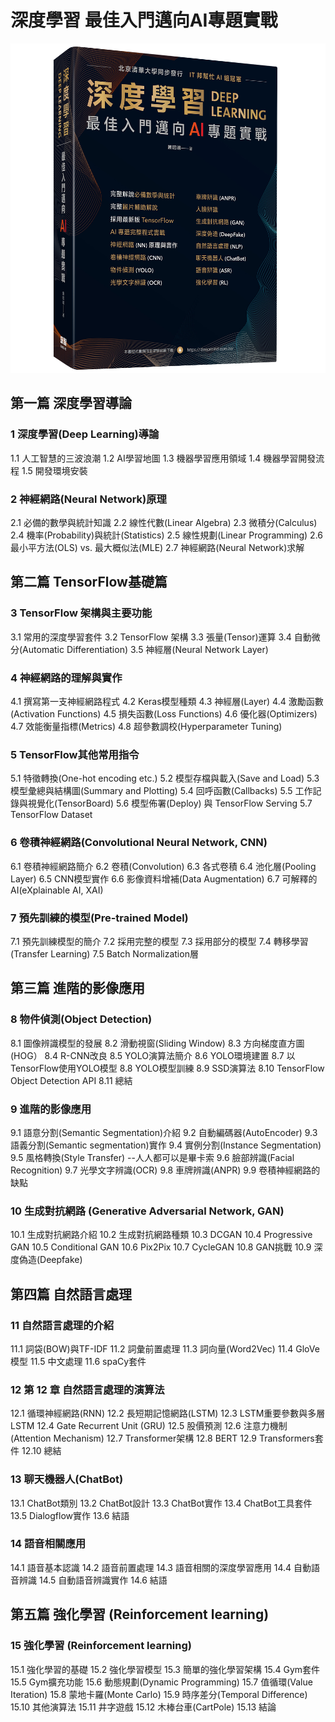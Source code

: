 # 深度學習 最佳入門邁向AI專題實戰

![封面](封面1.jpeg)

## 第一篇 深度學習導論
### 1	深度學習(Deep Learning)導論
1.1	人工智慧的三波浪潮
1.2	AI學習地圖
1.3	機器學習應用領域
1.4	機器學習開發流程
1.5	開發環境安裝
### 2	神經網路(Neural Network)原理
2.1	必備的數學與統計知識
2.2	線性代數(Linear Algebra)
2.3	微積分(Calculus)
2.4	機率(Probability)與統計(Statistics)
2.5	線性規劃(Linear Programming)
2.6	最小平方法(OLS) vs. 最大概似法(MLE)
2.7	神經網路(Neural Network)求解
## 第二篇 TensorFlow基礎篇
### 3	TensorFlow 架構與主要功能
3.1	常用的深度學習套件
3.2	TensorFlow 架構
3.3	張量(Tensor)運算
3.4	自動微分(Automatic Differentiation)
3.5	神經層(Neural Network Layer)
### 4	神經網路的理解與實作
4.1	撰寫第一支神經網路程式
4.2	Keras模型種類
4.3	神經層(Layer)
4.4	激勵函數(Activation Functions)
4.5	損失函數(Loss Functions) 
4.6	優化器(Optimizers)
4.7	效能衡量指標(Metrics)
4.8	超參數調校(Hyperparameter Tuning) 
### 5	TensorFlow其他常用指令
5.1	特徵轉換(One-hot encoding etc.)
5.2	模型存檔與載入(Save and Load)
5.3	模型彙總與結構圖(Summary and Plotting)
5.4	回呼函數(Callbacks)
5.5	工作記錄與視覺化(TensorBoard) 
5.6	模型佈署(Deploy) 與 TensorFlow Serving
5.7	TensorFlow Dataset
### 6	卷積神經網路(Convolutional Neural Network, CNN)
6.1	卷積神經網路簡介
6.2	卷積(Convolution) 
6.3	各式卷積
6.4	池化層(Pooling Layer)
6.5	CNN模型實作
6.6	影像資料增補(Data Augmentation)
6.7	可解釋的AI(eXplainable AI, XAI)
### 7	預先訓練的模型(Pre-trained Model)
7.1	預先訓練模型的簡介
7.2	採用完整的模型
7.3	採用部分的模型
7.4	轉移學習(Transfer Learning)
7.5	Batch Normalization層
## 第三篇 進階的影像應用
### 8	物件偵測(Object Detection)
8.1	圖像辨識模型的發展
8.2	滑動視窗(Sliding Window)
8.3	方向梯度直方圖(HOG）
8.4	R-CNN改良
8.5	YOLO演算法簡介
8.6	YOLO環境建置
8.7	以TensorFlow使用YOLO模型
8.8	YOLO模型訓練
8.9	SSD演算法
8.10	TensorFlow Object Detection API
8.11	總結
### 9	進階的影像應用
9.1	語意分割(Semantic Segmentation)介紹
9.2	自動編碼器(AutoEncoder)
9.3	語義分割(Semantic segmentation)實作
9.4	實例分割(Instance Segmentation)
9.5	風格轉換(Style Transfer) --人人都可以是畢卡索
9.6	臉部辨識(Facial Recognition)
9.7	光學文字辨識(OCR)
9.8	車牌辨識(ANPR)
9.9	卷積神經網路的缺點
### 10	生成對抗網路 (Generative Adversarial Network, GAN)
10.1	生成對抗網路介紹
10.2	生成對抗網路種類
10.3	DCGAN
10.4	Progressive GAN
10.5	Conditional GAN
10.6	Pix2Pix
10.7	CycleGAN
10.8	GAN挑戰
10.9	深度偽造(Deepfake)
## 第四篇 自然語言處理
### 11	自然語言處理的介紹
11.1	詞袋(BOW)與TF-IDF
11.2	詞彙前置處理
11.3	詞向量(Word2Vec)
11.4	GloVe模型
11.5	中文處理
11.6	spaCy套件
### 12	第 12 章 自然語言處理的演算法
12.1	循環神經網路(RNN)
12.2	長短期記憶網路(LSTM)
12.3	LSTM重要參數與多層LSTM
12.4	Gate Recurrent Unit (GRU)
12.5	股價預測
12.6	注意力機制(Attention Mechanism)
12.7	Transformer架構
12.8	BERT
12.9	Transformers套件
12.10	總結
### 13	聊天機器人(ChatBot)
13.1	ChatBot類別
13.2	ChatBot設計
13.3	ChatBot實作
13.4	ChatBot工具套件
13.5	Dialogflow實作
13.6	結語
### 14	語音相關應用
14.1	語音基本認識
14.2	語音前置處理
14.3	語音相關的深度學習應用
14.4	自動語音辨識
14.5	自動語音辨識實作
14.6	結語
## 第五篇 強化學習 (Reinforcement learning)
### 15	強化學習 (Reinforcement learning)
15.1	強化學習的基礎
15.2	強化學習模型
15.3	簡單的強化學習架構
15.4	Gym套件
15.5	Gym擴充功能
15.6	動態規劃(Dynamic Programming)
15.7	值循環(Value Iteration)
15.8	蒙地卡羅(Monte Carlo)
15.9	時序差分(Temporal Difference)
15.10	其他演算法
15.11	井字遊戲
15.12	木棒台車(CartPole)
15.13	結論

